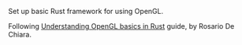 Set up basic Rust framework for using OpenGL.

Following [Understanding OpenGL basics in Rust](https://blog.logrocket.com/understanding-opengl-basics-rust/) guide, by Rosario De Chiara.